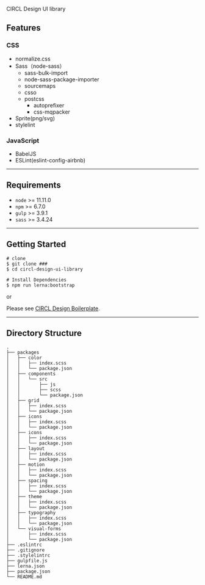 CIRCL Design UI library

## Features

### CSS
- normalize.css
- Sass（node-sass）
    - sass-bulk-import
    - node-sass-package-importer
    - sourcemaps
    - csso
    - postcss
        - autoprefixer
        - css-mqpacker
- Sprite(png/svg)
- stylelint

### JavaScript
- BabelJS
- ESLint(eslint-config-airbnb)

***

## Requirements

- `node` >= 11.11.0
- `npm` >= 6.7.0
- `gulp` >= 3.9.1
- `sass` >= 3.4.24

***

## Getting Started

```
# clone
$ git clone ###
$ cd circl-design-ui-library

# Install Dependencies
$ npm run lerna:bootstrap
```

or

Please see [CIRCL Design Boilerplate](https://github.com/circl-tyo/circl-boilerplate).

***

## Directory Structure

```
.
├── packages
│   ├── color
│   │   ├── index.scss
│   │   └── package.json
│   ├── components
│   │   └── src
│   │       ├── js
│   │       ├── scss
│   │       └── package.json
│   ├── grid
│   │   ├── index.scss
│   │   └── package.json
│   ├── icons
│   │   ├── index.scss
│   │   └── package.json
│   ├── icons
│   │   ├── index.scss
│   │   └── package.json
│   ├── layout
│   │   ├── index.scss
│   │   └── package.json
│   ├── motion
│   │   ├── index.scss
│   │   └── package.json
│   ├── spacing
│   │   ├── index.scss
│   │   └── package.json
│   ├── theme
│   │   ├── index.scss
│   │   └── package.json
│   ├── typography
│   │   ├── index.scss
│   │   └── package.json
│   └── visual-forms
│       ├── index.scss
│       └── package.json
├── .eslintrc
├── .gitignore
├── .stylelintrc
├── gulpfile.js
├── lerna.json
├── package.json
└── README.md
```
